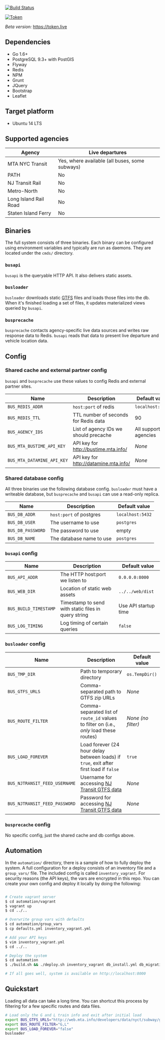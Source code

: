 [![Build Status](https://travis-ci.org/brnstz/bus.svg?branch=master)](https://travis-ci.org/brnstz/bus?branch=master)

[![Token](../master/web/src/img/token_sample.png)](https://token.live)

*Beta version:* https://token.live

## Dependencies

* Go 1.6+ 
* PostgreSQL 9.3+ with PostGIS
* Flyway
* Redis
* NPM
* Grunt
* JQuery
* Bootstrap
* Leaflet

## Target platform

* Ubuntu 14 LTS

## Supported agencies 

| Agency                 | Live departures  |
|------------------------|------------------|
| MTA NYC Transit        | Yes, where available (all buses, some subways) |
| PATH                   | No               |
| NJ Transit Rail        | No               |
| Metro-North            | No               |
| Long Island Rail Road  | No               |
| Staten Island Ferry    | No               |


## Binaries

The full system consists of three binaries. Each binary can be configured
using environment variables and typically are run as daemons. They are
located under the `cmds/` directory.

### `busapi`

`busapi` is the queryable HTTP API. It also delivers static assets.

### `busloader`

`busloader` downloads static
[GTFS](https://developers.google.com/transit/gtfs/) files and loads those files
into the db. When it's finished loading a set of files, it updates 
materialized views queried by `busapi`.

### `busprecache`

`busprecache` contacts agency-specific live data sources and writes raw
response data to Redis. `busapi` reads that data to present live
departure and vehicle location data.


## Config

### Shared cache and external partner config

`busapi` and `busprecache` use these values to config Redis and external
partner sites.

| Name                        | Description                            | Default value     |
|-----------------------------|----------------------------------------|-------------------|
| `BUS_REDIS_ADDR`            | `host:port` of redis                   | `localhost:6379`  |
| `BUS_REDIS_TTL`             | TTL number of seconds for Redis data   | 90                |
| `BUS_AGENCY_IDS`            | List of agency IDs we should precache  | All supported agencies |
| `BUS_MTA_BUSTIME_API_KEY`   | API key for http://bustime.mta.info/   | *None*            |
| `BUS_MTA_DATAMINE_API_KEY`  | API key for http://datamine.mta.info/  | *None*            |


### Shared database config

All three binaries use the following database config. `busloader` must have
a writeable database, but `busprecache` and `busapi` can use a read-only replica.

| Name               | Description                 | Default value    |
|--------------------|-----------------------------|------------------|
| `BUS_DB_ADDR`      | `host:port` of postgres     | `localhost:5432` |
| `BUS_DB_USER`      | The username to use         | `postgres`       |
| `BUS_DB_PASSWORD`  | The password to use         | empty            |
| `BUS_DB_NAME`      | The database name to use    | `postgres`       |


### `busapi` config

| Name                       | Description                                           | Default value        |
|----------------------------|-------------------------------------------------------|----------------------|
| `BUS_API_ADDR`             | The HTTP host:port we listen to                       | `0.0.0.0:8000`       |
| `BUS_WEB_DIR`              | Location of static web assets                         | `../../web/dist`     |
| `BUS_BUILD_TIMESTAMP`      | Timestamp to send with static files in query string   | Use API startup time |
| `BUS_LOG_TIMING`           | Log timing of certain queries                         | `false`              |

### `busloader` config

| Name                        | Description                                                                              | Default value       |
|-----------------------------|------------------------------------------------------------------------------------------|---------------------|
| `BUS_TMP_DIR`               | Path to temporary directory                                                              |`os.TempDir()`       |
| `BUS_GTFS_URLS`             | Comma-separated path to GTFS zip URLs                                                   | *None*              |
| `BUS_ROUTE_FILTER`          | Comma-separated list of `route_id` values to filter on (i.e., *only* load these routes)  | *None (no filter)*  |
| `BUS_LOAD_FOREVER`          | Load forever (24 hour delay between loads) if `true`, exit after first load if `false`   |  `true`             |
| `BUS_NJTRANSIT_FEED_USERNAME` | Username for accessing [NJ Transit GTFS data](https://www.njtransit.com/mt/mt_servlet.srv?hdnPageAction=MTDevLoginTo) | *None* |
| `BUS_NJTRANSIT_FEED_PASSWORD` | Password for accessing [NJ Transit GTFS data](https://www.njtransit.com/mt/mt_servlet.srv?hdnPageAction=MTDevLoginTo) | *None*  |

### `busprecache` config

No specific config, just the shared cache and db configs above.

## Automation

In the `automation/` directory, there is a sample of how to fully deploy the
system. A full configuration for a deploy consists of an inventory file and a
`group_vars/` file. The included config is called `inventory_vagrant`. For 
security reasons (the API keys), the vars are encrypted in this repo. You can
create your own config and deploy it locally by doing the following:

```bash

# Create vagrant server
$ cd automation/vagrant
$ vagrant up
$ cd ../..

# Overwrite group vars with defaults
$ cd automation/group_vars
$ cp defaults.yml inventory_vagrant.yml

# Add your API keys
$ vim inventory_vagrant.yml
$ cd ../..

# Deploy the system
$ cd automation
$ ./build.sh && ./deploy.sh inventory_vagrant db_install.yml db_migrations.yml api.yml web.yml loader.yml

# If all goes well, system is available on http://localhost:8000
```

## Quickstart

Loading all data can take a long time. You can shortcut this process by
filtering for a few specific routes and data files.

```bash
# Load only the G and L train info and exit after initial load
export BUS_GTFS_URLS="http://web.mta.info/developers/data/nyct/subway/google_transit.zip"
export BUS_ROUTE_FILTER="G,L"
export BUS_LOAD_FOREVER="false"
busloader 
```
